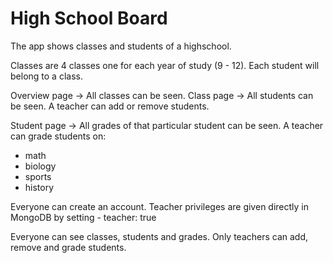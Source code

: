 # High School Board

The app shows classes and students of a highschool.

Classes are 4 classes one for each year of study (9 - 12). Each student will belong to a class.

Overview page -> All classes can be seen.
Class page -> All students can be seen. A teacher can add or remove students.

Student page -> All grades of that particular student can be seen. A teacher can grade students on:

- math
- biology
- sports
- history

Everyone can create an account.
Teacher privileges are given directly in MongoDB by setting - teacher: true

Everyone can see classes, students and grades.
Only teachers can add, remove and grade students.
